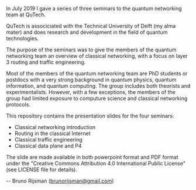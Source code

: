 In July 2019 I gave a series of three seminars to the quantum networking team at QuTech.

QuTech is associciated with the Technical University of Delft (my alma mater) and does research
and development in the field of quantum technologies.

The purpose of the seminars was to give the members of the quantum networking team an overview
of classical networking, with a focus on layer 3 routing and traffic engineering.

Most of the members of the quantum networking team are PhD students or postdocs with a very strong
background in quantum physics, quantum information, and quantum computing. The group includes
both theorists and experimentalists. However, with a few exceptions, the members of the group had
limited exposure to computure science and classical networking protocols.

This repository contains the presentation slides for the four seminars:
 * Classical networking introduction
 * Routing in the classical Internet
 * Classical traffic engineering
 * Classical data plane and P4

The slide are made available in both powerpoint format and PDF format under the "Creative Commons
Attribution 4.0 International Public License" (see LICENSE file for details).

-- Bruno Rijsman (brunorijsman@gmail.com)
